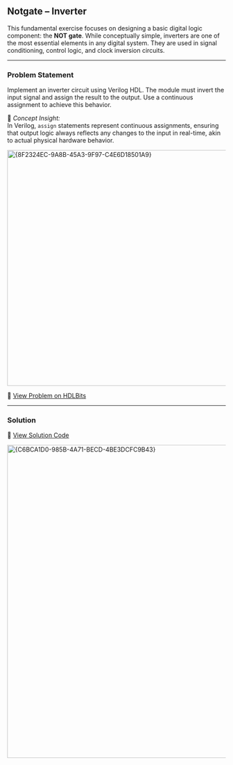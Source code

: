 ## Notgate – Inverter

This fundamental exercise focuses on designing a basic digital logic component: the **NOT gate**. While conceptually simple, inverters are one of the most essential elements in any digital system. They are used in signal conditioning, control logic, and clock inversion circuits.

---

### Problem Statement  
Implement an inverter circuit using Verilog HDL. The module must invert the input signal and assign the result to the output. Use a continuous assignment to achieve this behavior.

📘 *Concept Insight:*  
In Verilog, `assign` statements represent continuous assignments, ensuring that output logic always reflects any changes to the input in real-time, akin to actual physical hardware behavior.

<img width="543" alt="{8F2324EC-9A8B-45A3-9F97-C4E6D18501A9}" src="https://github.com/user-attachments/assets/d3a5d3f8-3014-435d-8f0b-6537e85f770f" />


🔗 [View Problem on HDLBits](https://hdlbits.01xz.net/wiki/Notgate)

---

### Solution  
📄 [View Solution Code](https://github.com/EswarAdithya011/HDLBits/blob/main/Problem%20Sets/2.%20Verilog%20Language/2.1%20Basics/2.1.3%20Inverter/Inverter.v)

<img width="721" alt="{C6BCA1D0-985B-4A71-BECD-4BE3DCFC9B43}" src="https://github.com/user-attachments/assets/86f2af94-e2e6-4e9d-9a01-d40d89d8f582" />

